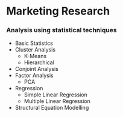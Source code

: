 # Marketing Research
### Analysis using statistical techniques
- Basic Statistics
- Cluster Analysis 
    - K-Means
    - Hierarchical
- Conjoint Analysis
- Factor Analysis
    - PCA
- Regression
   - Simple Linear Regression
   - Multiple Linear Regression
- Structural Equation Modelling
